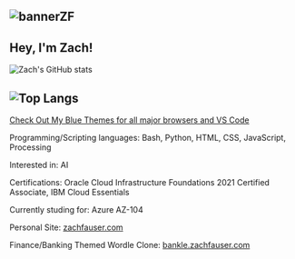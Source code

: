 <!---
Zfauser/Zfauser is a ✨ special ✨ repository because its `README.md` (this file) appears on your GitHub profile.
You can click the Preview link to take a look at your changes.
--->
![bannerZF](https://user-images.githubusercontent.com/19974370/232263915-afb64e71-b536-44a8-a1ff-14540a235c52.png)
--
**Hey, I'm Zach!**
--
![Zach's GitHub stats](https://github-readme-stats-zfauser.vercel.app/api?username=zfauser&show_icons=true&theme=transparent&count_private=true)

![Top Langs](https://github-readme-stats-zfauser.vercel.app/api/top-langs/?username=zfauser&langs_count=8&theme=transparent&count_private=true)
--
[Check Out My Blue Themes for all major browsers and VS Code](https://zfauser.github.io/zachs-blue-theme/)

Programming/Scripting languages: Bash, Python, HTML, CSS, JavaScript, Processing

Interested in: AI

Certifications: Oracle Cloud Infrastructure Foundations 2021 Certified Associate, IBM Cloud Essentials

Currently studing for: Azure AZ-104

Personal Site: [zachfauser.com](https://zachfauser.com/)

Finance/Banking Themed Wordle Clone: [bankle.zachfauser.com](https://bankle.zachfauser.com/)
